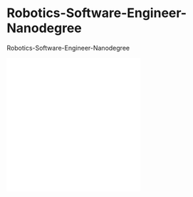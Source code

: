 # Robotics-Software-Engineer-Nanodegree
Robotics-Software-Engineer-Nanodegree


![P1_Build_My_World](./P1_Build_My_World/README.md)
![P2_Go_Chase_It](./P2_Go_Chase_It/README.md)

